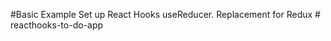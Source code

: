 #Basic Example Set up React Hooks useReducer. Replacement for Redux
#   r e a c t h o o k s - t o - d o - a p p  
 